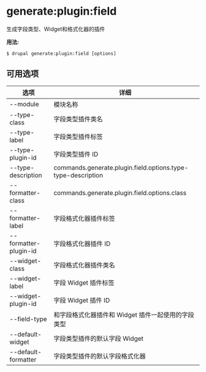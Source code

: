 # generate:plugin:field
生成字段类型、Widget和格式化器的插件

**用法:**
```
$ drupal generate:plugin:field [options] 
```

## 可用选项
选项 | 详细
-------|-------------
--module | 模块名称
--type-class | 字段类型插件类名
--type-label | 字段类型插件标签
--type-plugin-id | 字段类型插件 ID
--type-description | commands.generate.plugin.field.options.type-type-description
--formatter-class | commands.generate.plugin.field.options.class
--formatter-label | 字段格式化器插件标签
--formatter-plugin-id | 字段格式化器插件 ID
--widget-class | 字段格式化器插件类名
--widget-label | 字段 Widget 插件标签
--widget-plugin-id | 字段 Widget 插件 ID
--field-type | 和字段格式化器插件和 Widget 插件一起使用的字段类型
--default-widget | 字段类型插件的默认字段 Widget
--default-formatter | 字段类型插件的默认字段格式化器

